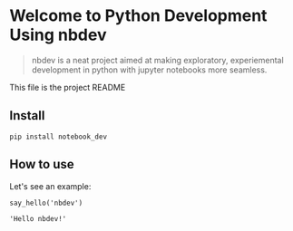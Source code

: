 <!--

#################################################
### THIS FILE WAS AUTOGENERATED! DO NOT EDIT! ###
#################################################
# file to edit: index.ipynb
# command to build the docs after a change: nbdev_build_docs

-->

# Welcome to Python Development Using nbdev

> nbdev is a neat project aimed at making exploratory, experiemental development in python with jupyter notebooks more seamless.


This file is the project README

## Install

`pip install notebook_dev`

## How to use

Let's see an example:
<div class="codecell" markdown="1">
<div class="input_area" markdown="1">

```
say_hello('nbdev')
```

</div>
<div class="output_area" markdown="1">




    'Hello nbdev!'



</div>

</div>
